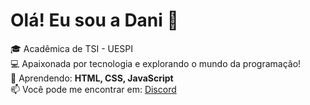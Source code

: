 # Olá! Eu sou a Dani 👋
🎓 Acadêmica de TSI - UESPI  
💻 Apaixonada por tecnologia e explorando o mundo da programação!  
🌟 Aprendendo: **HTML, CSS, JavaScript**  
📫 Você pode me encontrar em: [Discord](https://discordapp.com/users/688916004377460799)  


<!--
**daniolivem/daniolivem** is a ✨ _special_ ✨ repository because its `README.md` (this file) appears on your GitHub profile.

Here are some ideas to get you started:

- 🔭 I’m currently working on ...
- 🌱 I’m currently learning ...
- 👯 I’m looking to collaborate on ...
- 🤔 I’m looking for help with ...
- 💬 Ask me about ...
- 📫 How to reach me: ...
- 😄 Pronouns: ...
- ⚡ Fun fact: ...
-->
